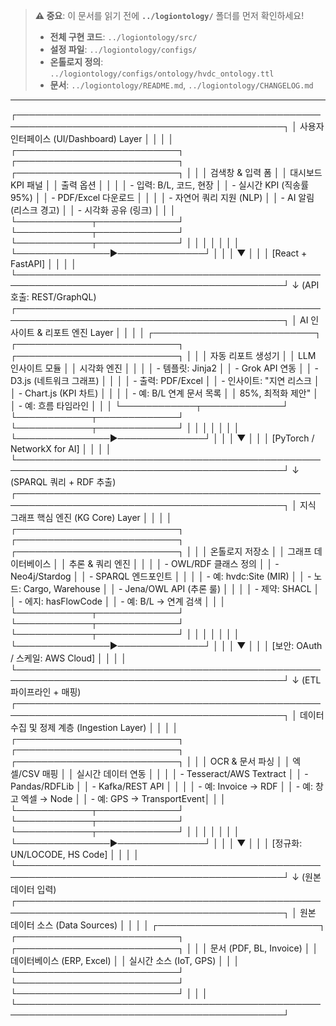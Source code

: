 ﻿> **⚠️ 중요**: 이 문서를 읽기 전에 **`../logiontology/`** 폴더를 먼저 확인하세요!
> - **전체 구현 코드**: `../logiontology/src/`
> - **설정 파일**: `../logiontology/configs/`
> - **온톨로지 정의**: `../logiontology/configs/ontology/hvdc_ontology.ttl`
> - **문서**: `../logiontology/README.md`, `../logiontology/CHANGELOG.md`

---

┌─────────────────────────────────────────────────────────────────────────────────────────────┐
│                                 사용자 인터페이스 (UI/Dashboard) Layer                       │
│                                                                                             │
│  ┌──────────────────────────┐  ┌──────────────────────────┐  ┌──────────────────────────┐    │
│  │ 검색창 & 입력 폼         │  │ 대시보드 KPI 패널         │  │ 출력 옵션                │    │
│  │ - 입력: B/L, 코드, 현장  │  │ - 실시간 KPI (직송률 95%) │  │ - PDF/Excel 다운로드     │    │
│  │ - 자연어 쿼리 지원 (NLP) │  │ - AI 알림 (리스크 경고)   │  │ - 시각화 공유 (링크)     │    │
│  └────────────┬─────────────┘  └────────────┬─────────────┘  └────────────┬─────────────┘    │
│               │                              │                              │                 │
│               └───────────────►──────────────┘                              │                 │
│                                              ▼                              │                 │
│                                          [React + FastAPI]                 │                 │
│                                                                                             │
└─────────────────────────────────────────────────────────────────────────────────────────────┘
                                               ↓ (API 호출: REST/GraphQL)
┌─────────────────────────────────────────────────────────────────────────────────────────────┐
│                           AI 인사이트 & 리포트 엔진 Layer                                    │
│                                                                                             │
│  ┌──────────────────────────┐  ┌──────────────────────────┐  ┌──────────────────────────┐    │
│  │ 자동 리포트 생성기        │  │ LLM 인사이트 모듈         │  │ 시각화 엔진               │    │
│  │ - 템플릿: Jinja2         │  │ - Grok API 연동           │  │ - D3.js (네트워크 그래프) │    │
│  │ - 출력: PDF/Excel        │  │ - 인사이트: "지연 리스크  │  │ - Chart.js (KPI 차트)    │    │
│  │ - 예: B/L 연계 문서 목록 │  │   85%, 최적화 제안"       │  │ - 예: 흐름 타임라인      │    │
│  └────────────┬─────────────┘  └────────────┬─────────────┘  └────────────┬─────────────┘    │
│               │                              │                              │                 │
│               └───────────────►──────────────┘                              │                 │
│                                              ▼                              │                 │
│                                          [PyTorch / NetworkX for AI]       │                 │
│                                                                                             │
└─────────────────────────────────────────────────────────────────────────────────────────────┘
                                               ↓ (SPARQL 쿼리 + RDF 추출)
┌─────────────────────────────────────────────────────────────────────────────────────────────┐
│                           지식 그래프 핵심 엔진 (KG Core) Layer                              │
│                                                                                             │
│  ┌──────────────────────────┐  ┌──────────────────────────┐  ┌──────────────────────────┐    │
│  │ 온톨로지 저장소          │  │ 그래프 데이터베이스        │  │ 추론 & 쿼리 엔진          │    │
│  │ - OWL/RDF 클래스 정의    │  │ - Neo4j/Stardog           │  │ - SPARQL 엔드포인트       │    │
│  │ - 예: hvdc:Site (MIR)    │  │ - 노드: Cargo, Warehouse  │  │ - Jena/OWL API (추론 룰) │    │
│  │ - 제약: SHACL            │  │ - 에지: hasFlowCode       │  │ - 예: B/L → 연계 검색    │    │
│  └────────────┬─────────────┘  └────────────┬─────────────┘  └────────────┬─────────────┘    │
│               │                              │                              │                 │
│               └───────────────►──────────────┘                              │                 │
│                                              ▼                              │                 │
│                                          [보안: OAuth / 스케일: AWS Cloud] │                 │
│                                                                                             │
└─────────────────────────────────────────────────────────────────────────────────────────────┘
                                               ↓ (ETL 파이프라인 + 매핑)
┌─────────────────────────────────────────────────────────────────────────────────────────────┐
│                           데이터 수집 및 정제 계층 (Ingestion Layer)                         │
│                                                                                             │
│  ┌──────────────────────────┐  ┌──────────────────────────┐  ┌──────────────────────────┐    │
│  │ OCR & 문서 파싱          │  │ 엑셀/CSV 매핑             │  │ 실시간 데이터 연동        │    │
│  │ - Tesseract/AWS Textract │  │ - Pandas/RDFLib           │  │ - Kafka/REST API          │    │
│  │ - 예: Invoice → RDF      │  │ - 예: 창고 엑셀 → Node    │  │ - 예: GPS → TransportEvent│    │
│  └────────────┬─────────────┘  └────────────┬─────────────┘  └────────────┬─────────────┘    │
│               │                              │                              │                 │
│               └───────────────►──────────────┘                              │                 │
│                                              ▼                              │                 │
│                                          [정규화: UN/LOCODE, HS Code]      │                 │
│                                                                                             │
└─────────────────────────────────────────────────────────────────────────────────────────────┘
                                               ↓ (원본 데이터 입력)
┌─────────────────────────────────────────────────────────────────────────────────────────────┐
│                           원본 데이터 소스 (Data Sources)                                   │
│                                                                                             │
│  ┌──────────────────────────┐  ┌──────────────────────────┐  ┌──────────────────────────┐    │
│  │ 문서 (PDF, BL, Invoice)  │  │ 데이터베이스 (ERP, Excel) │  │ 실시간 소스 (IoT, GPS)   │    │
│  └──────────────────────────┘  └──────────────────────────┘  └──────────────────────────┘    │
│                                                                                             │
└─────────────────────────────────────────────────────────────────────────────────────────────┘
